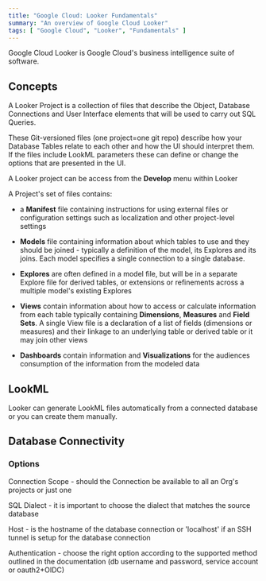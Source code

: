 ```yaml
---
title: "Google Cloud: Looker Fundamentals"
summary: "An overview of Google Cloud Looker"
tags: [ "Google Cloud", "Looker", "Fundamentals" ]
---
```



Google Cloud Looker is Google Cloud's business intelligence suite of software.

## Concepts

A Looker Project is a collection of files that describe the Object, Database Connections and User Interface elements that will be used to carry out SQL Queries.

These Git-versioned files (one project=one git repo) describe how your Database Tables relate to each other and how the UI should interpret them. If the files include LookML parameters these can define or change the options that are presented in the UI.

A Looker project can be access from the __Develop__ menu within Looker

A Project's set of files contains:

- a __Manifest__ file containing instructions for using external files or configuration settings such as localization and other project-level settings

- __Models__ file containing  information about which tables to use and they should be joined - typically a definition of the model, its Explores and its joins. Each model specifies a single connection to a single database.

- __Explores__ are often defined in a model file, but will be in a separate Explore file for derived tables, or extensions or refinements across a multiple model's existing Explores

- __Views__ contain information about how to access or calculate information from each table typically containing __Dimensions__, __Measures__ and __Field Sets__. A single View file is a declaration of a list of fields (dimensions or measures) and their linkage to an underlying table or derived table or it may join other views

- __Dashboards__ contain information and __Visualizations__ for the audiences consumption of the information from the modeled data


## LookML

Looker can generate LookML files automatically from a connected database or you can create them manually.


## Database Connectivity

### Options

Connection Scope - should the Connection be available to all an Org's projects or just one

SQL Dialect - it is important to choose the dialect that matches the source database

Host - is the hostname of the database connection or 'localhost' if an SSH tunnel is setup for the database connection

Authentication - choose the right option according to the supported method outlined in the documentation (db username and password, service account or oauth2+OIDC)

